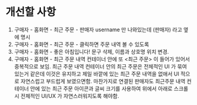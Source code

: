 # 개선할 사항
1. 구매자 - 홈화면 - 최근 주문 - 판매자 username 만 나와있는데 (판매자) 라고 옆에 명시
2. 구매자 - 홈화면 - 최근 주문 - 클릭하면 주문 내역 볼 수 있도록
3. 구매자 - 홈화면 - 좋은 아침입니다! 문구 삭제, 이름과 상호명 위치 변경. 
4. 구매자 - 홈화면 - 최근 주문 내역 컨테이너 안에 또 <최근 주문> 이 들어가 있어서 중복적으로 보임. 최근 주문 내역 컨테이너 안의 최근 주문은 전체적인 UI 가 묶여 있는거 같은데 이것은 유지하고 제일 바깥에 있는 최근 주문 내역을 없애서 UI 적으로 자연스럽고 부드럽게 보였으면함. 마찬가지로 연결된 판매자도 최근주문 내역 컨테이너 안에 있는 최근 주문 아이콘과 글씨 크기를 사용하여 위에서 아래로 스크롤시 전체적인 UI/UX 가 자연스러워지도록 해야함.
